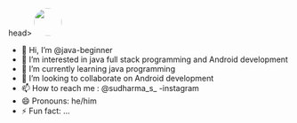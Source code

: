 <html>
  <head>
    <style>
      img{
      width:50px;
        height:50px;
        border-radius:50%;
      }
    </style>
  </head>head>
  <body>
    <img src="https://www.bing.com/images/search?view=detailV2&ccid=Mcz2sAyg&id=4C1ECBCF2695A35E66EB0927340D26149B710955&thid=OIP.Mcz2sAygaEDC4TG_K8AKQAHaHa&mediaurl=https%3a%2f%2fth.bing.com%2fth%2fid%2fR.31ccf6b00ca06840c2e131bf2bc00a40%3frik%3dVQlxmxQmDTQnCQ%26riu%3dhttp%253a%252f%252fpluspng.com%252fimg-png%252fjava-png-java-icon-1600.png%26ehk%3dKen84AvpJ83RtHDABENcApKB7bycz9ZpTDmKurCwCPU%253d%26risl%3d%26pid%3dImgRaw%26r%3d0&exph=1600&expw=1600&q=java+logo&simid=608045671896150799&FORM=IRPRST&ck=146537E46E1FC276751F07A3BFABD7FA&selectedIndex=5&itb=1">
  </body>
</html>


- 👋 Hi, I’m @java-beginner
- 👀 I’m interested in java full stack programming and Android development
- 🌱 I’m currently learning java programming 
- 💞️ I’m looking to collaborate on Android development
- 📫 How to reach me : @sudharma_s_ -instagram 
- 😄 Pronouns: he/him
- ⚡ Fun fact: ...

<!---
java-begi/java-begi is a ✨ special ✨ repository because its `README.md` (this file) appears on your GitHub profile.
You can click the Preview link to take a look at your changes.
--->
